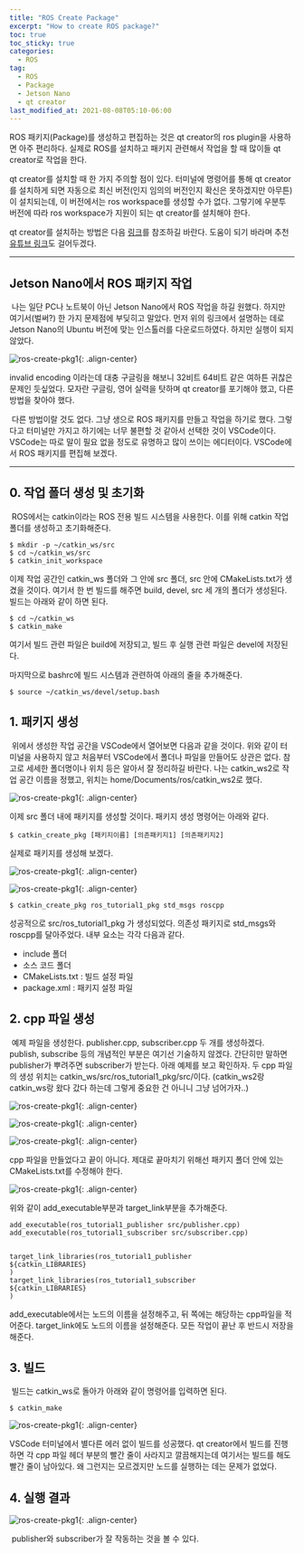 ```yaml
---
title: "ROS Create Package"
excerpt: "How to create ROS package?"
toc: true
toc_sticky: true
categories:
  - ROS
tag:
  - ROS
  - Package
  - Jetson Nano
  - qt creator
last_modified_at: 2021-08-08T05:10-06:00
---
```


ROS 패키지(Package)를 생성하고 편집하는 것은 qt creator의 ros plugin을 사용하면 아주 편리하다. 실제로 ROS를 설치하고 패키지 관련해서 작업을 할 때 많이들 qt creator로 작업을 한다.

qt creator를 설치할 때 한 가지 주의할 점이 있다. 터미널에 명령어를 통해 qt creator를 설치하게 되면 자동으로 최신 버전(인지 임의의 버전인지 확신은 못하겠지만 아무튼)이 설치되는데, 이 버전에서는 ros workspace를 생성할 수가 없다. 그렇기에 우분투 버전에 따라 ros workspace가 지원이 되는 qt creator를 설치해야 한다.

qt creator를 설치하는 방법은 다음 [링크](https://ros-qtc-plugin.readthedocs.io/en/latest/_source/How-to-Install-Users.html)를 참조하길 바란다. 도움이 되기 바라며 추천 [유튜브 링크](https://www.youtube.com/watch?v=Wes4QUIV6G8&list=PL5rGJe4zWqzc7aOUF8xdA4_Yyu6HQXi_o&index=4)도 걸어두겠다.

---

## **Jetson Nano에서 ROS 패키지 작업**

 나는 일단 PC나 노트북이 아닌 Jetson Nano에서 ROS 작업을 하길 원했다. 하지만 여기서(벌써?) 한 가지 문제점에 부딪히고 말았다. 먼저 위의 링크에서 설명하는 데로 Jetson Nano의 Ubuntu 버전에 맞는 인스톨러를 다운로드하였다. 하지만 실행이 되지 않았다.

![ros-create-pkg1](/assets/images/ros-create-pkg/ros-create-pkg1.png){: .align-center}

invalid encoding 이라는데 대충 구글링을 해보니 32비트 64비트 같은 여하튼 귀찮은 문제인 듯싶었다. 모자란 구글링, 영어 실력을 탓하며 qt creator를 포기해야 했고, 다른 방법을 찾아야 했다.

 다른 방법이랄 것도 없다. 그냥 생으로 ROS 패키지를 만들고 작업을 하기로 했다. 그렇다고 터미널만 가지고 하기에는 너무 불편할 것 같아서 선택한 것이 VSCode이다. VSCode는 따로 말이 필요 없을 정도로 유명하고 많이 쓰이는 에디터이다. VSCode에서 ROS 패키지를 편집해 보겠다.

---

## **0\. 작업 폴더 생성 및 초기화**

 ROS에서는 catkin이라는 ROS 전용 빌드 시스템을 사용한다. 이를 위해 catkin 작업 폴더를 생성하고 초기화해준다.

```
$ mkdir -p ~/catkin_ws/src
$ cd ~/catkin_ws/src
$ catkin_init_workspace
```

이제 작업 공간인 catkin\_ws 폴더와 그 안에 src 폴더, src 안에 CMakeLists.txt가 생겼을 것이다. 여기서 한 번 빌드를 해주면 build, devel, src 세 개의 폴더가 생성된다. 빌드는 아래와 같이 하면 된다.

```
$ cd ~/catkin_ws
$ catkin_make
```

여기서 빌드 관련 파일은 build에 저장되고, 빌드 후 실행 관련 파일은 devel에 저장된다.

마지막으로 bashrc에 빌드 시스템과 관련하여 아래의 줄을 추가해준다.

```
$ source ~/catkin_ws/devel/setup.bash
```

## **1\. 패키지 생성**

 위에서 생성한 작업 공간을 VSCode에서 열어보면 다음과 같을 것이다. 위와 같이 터미널을 사용하지 않고 처음부터 VSCode에서 폴더나 파일을 만들어도 상관은 없다. 참고로 세세한 폴더명이나 위치 등은 알아서 잘 정리하길 바란다. 나는 catkin\_ws2로 작업 공간 이름을 정했고, 위치는 home/Documents/ros/catkin\_ws2로 했다.

![ros-create-pkg1](/assets/images/ros-create-pkg/ros-create-pkg2.png){: .align-center}

이제 src 폴더 내에 패키지를 생성할 것이다. 패키지 생성 명령어는 아래와 같다.

```
$ catkin_create_pkg [패키지이름] [의존패키지1] [의존패키지2]
```

실제로 패키지를 생성해 보겠다.

![ros-create-pkg1](/assets/images/ros-create-pkg/ros-create-pkg3.png){: .align-center}

![ros-create-pkg1](/assets/images/ros-create-pkg/ros-create-pkg4.png){: .align-center}

```
$ catkin_create_pkg ros_tutorial1_pkg std_msgs roscpp
```

성공적으로 src/ros\_tutorial1\_pkg 가 생성되었다. 의존성 패키지로 std\_msgs와 roscpp를 달아주었다. 내부 요소는 각각 다음과 같다.

-   include 폴더
-   소스 코드 폴더
-   CMakeLists.txt : 빌드 설정 파일
-   package.xml : 패키지 설정 파일

## **2\. cpp 파일 생성**

 예제 파일을 생성한다. publisher.cpp, subscriber.cpp 두 개를 생성하겠다. publish, subscribe 등의 개념적인 부분은 여기선 기술하지 않겠다. 간단히만 말하면 publisher가 뿌려주면 subscriber가 받는다. 아래 예제를 보고 확인하자. 두 cpp 파일의 생성 위치는 catkin\_ws/src/ros\_tutorial1\_pkg/src/이다. (catkin\_ws2랑 catkin\_ws랑 왔다 갔다 하는데 그렇게 중요한 건 아니니 그냥 넘어가자..)

![ros-create-pkg1](/assets/images/ros-create-pkg/ros-create-pkg5.png){: .align-center}

![ros-create-pkg1](/assets/images/ros-create-pkg/ros-create-pkg6.png){: .align-center}

![ros-create-pkg1](/assets/images/ros-create-pkg/ros-create-pkg7.png){: .align-center}

cpp 파일을 만들었다고 끝이 아니다. 제대로 끝마치기 위해선 패키지 폴더 안에 있는 CMakeLists.txt를 수정해야 한다.

![ros-create-pkg1](/assets/images/ros-create-pkg/ros-create-pkg8.png){: .align-center}

위와 같이 add\_executable부분과 target\_link부분을 추가해준다.

```
add_executable(ros_tutorial1_publisher src/publisher.cpp)
add_executable(ros_tutorial1_subscriber src/subscriber.cpp)


target_link_libraries(ros_tutorial1_publisher
${catkin_LIBRARIES}
)
target_link_libraries(ros_tutorial1_subscriber
${catkin_LIBRARIES}
)
```

add\_executable에서는 노드의 이름을 설정해주고, 뒤 쪽에는 해당하는 cpp파일을 적어준다. target\_link에도 노드의 이름을 설정해준다. 모든 작업이 끝난 후 반드시 저장을 해준다.

## **3\. 빌드**

 빌드는 catkin\_ws로 돌아가 아래와 같이 명령어를 입력하면 된다.

```
$ catkin_make
```

![ros-create-pkg1](/assets/images/ros-create-pkg/ros-create-pkg9.png){: .align-center}

VSCode 터미널에서 별다른 에러 없이 빌드를 성공했다. qt creator에서 빌드를 진행하면 각 cpp 파일 헤더 부분의 빨간 줄이 사라지고 깔끔해지는데 여기서는 빌드를 해도 빨간 줄이 남아있다. 왜 그런지는 모르겠지만 노드를 실행하는 데는 문제가 없었다.

## **4\. 실행 결과**

![ros-create-pkg1](/assets/images/ros-create-pkg/ros-create-pkg10.png){: .align-center}

 publisher와 subscriber가 잘 작동하는 것을 볼 수 있다.
